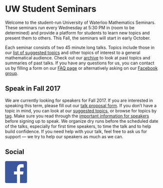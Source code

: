 # UW Student Seminars

Welcome to the student-run University of Waterloo Mathematics Seminars. These
seminars run every Wednesday at 5:30 PM in (room to be determined) and provide
a platform for students to learn new topics and present them to others. This
Fall, the seminars will start in early October.

Each seminar consists of two 45 minute long talks. Topics include those in our
[list of suggested topics](/potential-topics/) and other topics of interest to
a general mathematical audience. Check out our [archive](/archive/) to look at
past topics and summaries of past talks. If you have any questions for us, you
can contact us by filling a form on our [FAQ page](/faq/) or alternatively
asking on our [Facebook
group](https://www.facebook.com/groups/334849026859566/).

## Speak in Fall 2017

We are currently looking for speakers for Fall 2017. If you are interested in
speaking this term, please fill out our [talk proposal form](/submit-talk/). If
you don’t have a topic in mind, you can look at our [suggested
topics](/potential-topics/), or browse for topics by [tag](/tag/). Make sure
you read through the [important information for
speakers](/important-information/) before signing up to speak. We organize dry
runs before the scheduled date of the talks, especially for first time
speakers, to time the talk and to help build confidence. If you need help with
your talk, feel free to ask us for support — we try to help our speakers as
much as we can.

## Social

[![Facebook group](/images/FB-f-Logo__blue_72.png)](
https://www.facebook.com/groups/334849026859566/)
